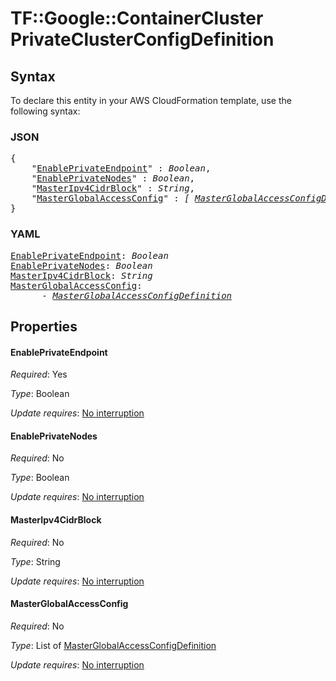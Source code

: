 # TF::Google::ContainerCluster PrivateClusterConfigDefinition

## Syntax

To declare this entity in your AWS CloudFormation template, use the following syntax:

### JSON

<pre>
{
    "<a href="#enableprivateendpoint" title="EnablePrivateEndpoint">EnablePrivateEndpoint</a>" : <i>Boolean</i>,
    "<a href="#enableprivatenodes" title="EnablePrivateNodes">EnablePrivateNodes</a>" : <i>Boolean</i>,
    "<a href="#masteripv4cidrblock" title="MasterIpv4CidrBlock">MasterIpv4CidrBlock</a>" : <i>String</i>,
    "<a href="#masterglobalaccessconfig" title="MasterGlobalAccessConfig">MasterGlobalAccessConfig</a>" : <i>[ <a href="masterglobalaccessconfigdefinition.md">MasterGlobalAccessConfigDefinition</a>, ... ]</i>
}
</pre>

### YAML

<pre>
<a href="#enableprivateendpoint" title="EnablePrivateEndpoint">EnablePrivateEndpoint</a>: <i>Boolean</i>
<a href="#enableprivatenodes" title="EnablePrivateNodes">EnablePrivateNodes</a>: <i>Boolean</i>
<a href="#masteripv4cidrblock" title="MasterIpv4CidrBlock">MasterIpv4CidrBlock</a>: <i>String</i>
<a href="#masterglobalaccessconfig" title="MasterGlobalAccessConfig">MasterGlobalAccessConfig</a>: <i>
      - <a href="masterglobalaccessconfigdefinition.md">MasterGlobalAccessConfigDefinition</a></i>
</pre>

## Properties

#### EnablePrivateEndpoint

_Required_: Yes

_Type_: Boolean

_Update requires_: [No interruption](https://docs.aws.amazon.com/AWSCloudFormation/latest/UserGuide/using-cfn-updating-stacks-update-behaviors.html#update-no-interrupt)

#### EnablePrivateNodes

_Required_: No

_Type_: Boolean

_Update requires_: [No interruption](https://docs.aws.amazon.com/AWSCloudFormation/latest/UserGuide/using-cfn-updating-stacks-update-behaviors.html#update-no-interrupt)

#### MasterIpv4CidrBlock

_Required_: No

_Type_: String

_Update requires_: [No interruption](https://docs.aws.amazon.com/AWSCloudFormation/latest/UserGuide/using-cfn-updating-stacks-update-behaviors.html#update-no-interrupt)

#### MasterGlobalAccessConfig

_Required_: No

_Type_: List of <a href="masterglobalaccessconfigdefinition.md">MasterGlobalAccessConfigDefinition</a>

_Update requires_: [No interruption](https://docs.aws.amazon.com/AWSCloudFormation/latest/UserGuide/using-cfn-updating-stacks-update-behaviors.html#update-no-interrupt)

